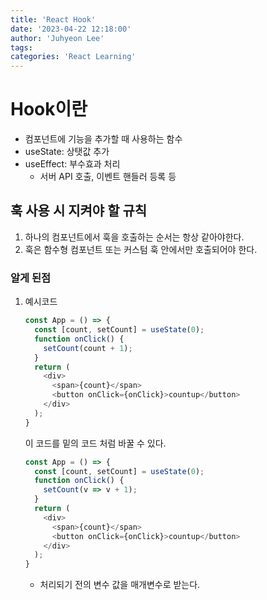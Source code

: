 ```yaml
---
title: 'React Hook'
date: '2023-04-22 12:18:00'
author: 'Juhyeon Lee'
tags: 
categories: 'React Learning'
---
```


# Hook이란

- 컴포넌트에 기능을 추가할 때 사용하는 함수
- useState: 상탯값 추가
- useEffect: 부수효과 처리
	- 서버 API 호출, 이벤트 핸들러 등록 등

## 훅 사용 시 지켜야 할 규칙

1. 하나의 컴포넌트에서 훅을 호출하는 순서는 항상 같아야한다.
2. 훅은 함수형 컴포넌트 또는 커스텀 훅 안에서만 호출되어야 한다.

### 알게 된점

1. 예시코드

	```javascript
	const App = () => {
	  const [count, setCount] = useState(0);
	  function onClick() {
	    setCount(count + 1);
	  }
	  return (
	    <div>
	      <span>{count}</span>
	      <button onClick={onClick}>countup</button>
	    </div>
	  );
	}
	```


	이 코드를 밑의 코드 처럼 바꿀 수 있다.


	```javascript
	const App = () => {
	  const [count, setCount] = useState(0);
	  function onClick() {
	    setCount(v => v + 1);
	  }
	  return (
	    <div>
	      <span>{count}</span>
	      <button onClick={onClick}>countup</button>
	    </div>
	  );
	}
	```

	- 처리되기 전의 변수 값을 매개변수로 받는다.
